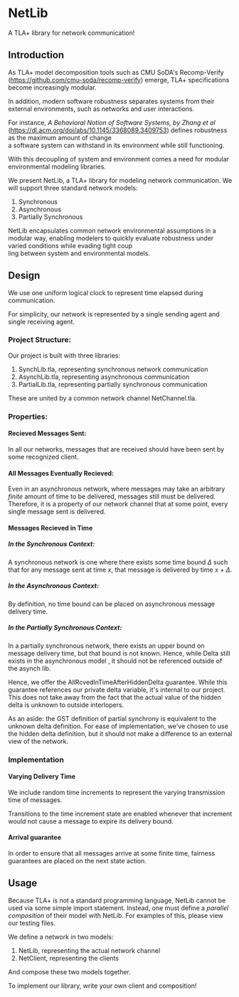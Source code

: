# NetLib  
  
A TLA+ library for network communication!  
  
## Introduction  
  
As TLA+ model decomposition tools such as CMU SoDA's Recomp-Verify (https://github.com/cmu-soda/recomp-verify) emerge, TLA+ specifications become increasingly modular.  
  
In addition, modern software robustness separates systems from their external environments, such as networks and user interactions.  
  
For instance, *A Behavioral Notion of Software Systems, by Zhang et al* (https://dl.acm.org/doi/abs/10.1145/3368089.3409753) defines robustness as the maximum amount of change  
a software system can withstand in its environment while still functioning.  
  
With this decoupling of system and environment comes a need for modular environmental modeling libraries.  
  
We present NetLib, a TLA+ library for modeling network communication. We will support three standard network models:  
  
1. Synchronous  
2. Asynchronous  
3. Partially Synchronous  
  
NetLib encapsulates common network environmental assumptions in a modular way, enabling modelers to quickly evaluate robustness under varied conditions while evading tight coup  
ling between system and environmental models.  
  
## Design  
We use one uniform logical clock to represent time elapsed during communication.  
  
For simplicity, our network is represented by a single sending agent and single receiving agent.  
  
### Project Structure:  
Our project is built with three libraries:  
  
1. SynchLib.tla, representing synchronous network communication  
2. AsynchLib.tla, representing asynchronous communication  
3. PartialLib.tla, representing partially synchronous communication  
  
These are united by a common network channel NetChannel.tla.  
  
### Properties:  
  
#### Recieved Messages Sent:  
In all our networks, messages that are received should have been sent by some recognized client.  
  
#### All Messages Eventually Recieved:  
Even in an asynchronous network, where messages may take an arbitrary *finite* amount of time to be delivered, messages still must be delivered.  
Therefore, it is a property of our network channel that at some point, every single message sent is delivered.  
  
#### Messages Recieved in Time  
  
##### In the Synchronous Context:  
A synchronous network is one where there exists some time bound $\Delta$ such that for any message sent at time *x*, that message is delivered by time *x* + $\Delta$.  
  
##### In the Asynchronous Context:  
By definition, no time bound can be placed on asynchronous message delivery time.  
  
##### In the Partially Synchronous Context:  
In a partially synchronous network, there exists an upper bound on message delivery time, but that bound is not known. Hence, while Delta still exists in the asynchronous model , it should not be referenced outside of the asynch lib.  
  
Hence, we offer the AllRcvedInTimeAfterHiddenDelta guarantee. While this guarantee references our private delta variable, it's internal to our project. This does not take away from the fact that the actual value of the hidden delta is unknown to outside interlopers.  

As an aside: the GST definition of partial synchrony is equivalent to the unknown delta definition. For ease of implementation, we've chosen to use the hidden delta definition, but it should not make a difference to an external view of the network.
  
### Implementation  

#### Varying Delivery Time
We include random time increments to represent the varying transmission time of messages. 

Transitions to the time increment state are enabled whenever that increment would not  cause a message to expire its delivery bound.  

#### Arrival guarantee
In order to ensure that all messages arrive at some finite time, fairness guarantees are placed on the next state action.
  
## Usage  
  
Because TLA+ is not a standard programming language, NetLib cannot be used via some simple import statement. Instead, one must define a *parallel composition* of their model with NetLib. For examples of this, please view our testing files.  
  
We define a network in two models:  
1. NetLib, representing the actual network channel  
2. NetClient, representing the clients  
  
And compose these two models together.  
  
To implement our library, write your own client and composition!
